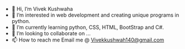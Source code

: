 - 👋 Hi, I’m Vivek Kushwaha
- 👀 I’m interested in web development and creating unique programs in python.
- 🌱 I’m currently learning python, CSS, HTML, BootStrap and C#.
- 💞️ I’m looking to collaborate on ...
- 📫 How to reach me Email me @ Vivekkushwah140@gmail.com

<!---
Vils69/Vils69 is a ✨ special ✨ repository because its `README.md` (this file) appears on your GitHub profile.
You can click the Preview link to take a look at your changes.
--->
